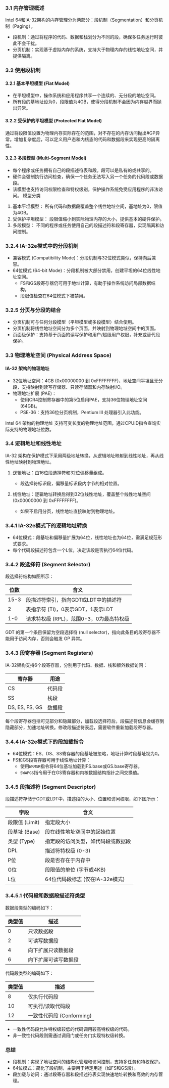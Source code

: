 ### 3.1 内存管理概述

Intel 64和IA-32架构的内存管理分为两部分：段机制（Segmentation）和分页机制（Paging）。

- 段机制：通过将程序的代码、数据和栈划分为不同的段，确保多任务运行时彼此不会干扰。
- 分页机制：实现基于虚拟内存的系统，支持大于物理内存的线性地址空间，并提供隔离。
### 3.2 使用段机制

#### 3.2.1 基本平坦模型 (Flat Model)
- 在平坦模型中，操作系统和应用程序共享一个连续的、无分段的地址空间。
- 所有段的基地址设为0，段限值为4GB，使得分段机制不会因为内存越界而抛出异常。
#### 3.2.2 受保护的平坦模型 (Protected Flat Model)
 通过将段限值设置为物理内存实际存在的范围，对不存在的内存访问抛出#GP异常。增加复杂度后，可以定义用户态和内核态的代码和数据段来实现更高的隔离性。
#### 3.2.3 多段模型 (Multi-Segment Model)

- 每个程序或任务拥有自己的段描述符表和段。段可以是私有的或共享的。
- 硬件会强制执行访问检查，确保一个任务无法写入另一个任务的代码段或数据段。
- 该模型也支持访问权限检查和特权级别，保护操作系统免受应用程序的非法访问。
模型分类
1. 基本平坦模型：
    所有代码和数据段覆盖整个线性地址空间，基地址为0，限值为4GB。
2. 受保护平坦模型：
    段限值缩小到实际物理内存的大小，提供基本的硬件保护。
3. 多段模型：
    不同的程序或任务使用自己的段描述符和段寄存器，实现隔离和访问控制。
### 3.2.4 IA-32e模式中的分段机制

- 兼容模式 (Compatibility Mode)：分段机制与32位模式类似，保持向后兼容。
- 64位模式 (64-bit Mode)：分段机制被大部分禁用，创建平坦的64位线性地址空间。
    - FS和GS段寄存器仍可用于地址计算，有助于操作系统访问局部数据结构。
    - 段限值检查在64位模式下被禁用。
### 3.2.5 分页与分段的结合

- 分页机制可与任何分段模型（平坦模型或多段模型）结合使用。
- 分页机制将线性地址空间分为多个页面，并映射到物理地址空间中的页面。
- 页面级保护：支持基于页面的读写保护和用户/超级用户权限，补充或替代段保护。
### 3.3 物理地址空间 (Physical Address Space)

#### IA-32 架构的物理地址

- 32位地址空间：4GB (0x00000000 到 0xFFFFFFFF)，地址空间平坦且无分段，支持映射到读写存储器、只读存储器和内存映射I/O。
- 物理地址扩展 (PAE)：
    - 使用CR4控制寄存器中的第5位启用PAE，支持36位物理地址空间 (64GB)。
    - PSE-36：支持36位分页机制，Pentium III 处理器引入此功能。

 Intel 64 架构的物理地址
支持可变长度的物理地址范围，通过CPUID指令查询实际支持的物理地址位数。
### 3.4 逻辑地址和线性地址

IA-32 架构在保护模式下采用两级地址转换，从逻辑地址映射到线性地址，再从线性地址映射到物理地址。

1. 逻辑地址：由16位段选择符和32位偏移量组成。
    
    - 段选择符标识段，偏移量标识段内字节的相对位置。
2. 线性地址：逻辑地址转换后得到32位线性地址，覆盖整个线性地址空间 (0x00000000 到 0xFFFFFFFF)。
    
    - 如果不启用分页，线性地址直接映射到物理地址。
### 3.4.1 IA-32e模式下的逻辑地址转换

- 64位模式：段基址和偏移量扩展为64位，线性地址也为64位，需满足规范形式要求。
- 每个代码段描述符包含一个L位，决定该段是否执行64位代码。
### 3.4.2 段选择符 (Segment Selector)

段选择符结构如图所示：

| 位数   | 含义                        |
| ---- | ------------------------- |
| 15-3 | 段描述符索引，指向GDT或LDT中的描述符     |
| 2    | 表指示符 (TI)，0表示GDT，1表示LDT   |
| 1-0  | 请求特权级 (RPL)，范围0-3，0为最高特权级 |

GDT 的第一个条目保留为空段选择符 (null selector)，指向此条目的段寄存器不能用于访问内存，否则会触发 GP 异常。
### 3.4.3 段寄存器 (Segment Registers)

IA-32架构支持6个段寄存器，分别用于代码、数据、栈和额外数据访问：

|寄存器|用途|
|---|---|
|CS|代码段|
|SS|栈段|
|DS, ES, FS, GS|数据段|
每个段寄存器包括可见部分和隐藏部分，加载段选择符后，段描述符信息会缓存到隐藏部分，加速地址转换。修改段描述符表后，需要软件重新加载段寄存器。
### 3.4.4 IA-32e模式下的段加载指令

- 64位模式：ES、DS、SS寄存器的段基址被忽略，地址计算时段基址视为0。
- FS和GS段寄存器可用于线性地址计算：
    - 使用`WRMSR`指令将64位基址加载到FS.base或GS.base寄存器。
    - `SWAPGS`指令用于在GS寄存器和内核数据结构指针之间交换值。
### 3.4.5 段描述符 (Segment Descriptor)

段描述符存储于GDT或LDT中，描述段的大小、位置和访问权限，如下图所示：

| 字段          | 含义                    |
| ----------- | --------------------- |
| 段限值 (Limit) | 指定段大小                 |
| 段基址 (Base)  | 段在线性地址空间中的起始位置        |
| 类型 (Type)   | 指定段的访问类型，如代码段或数据段     |
| DPL         | 描述符特权级 (0-3)          |
| P位          | 段是否存在于内存中             |
| G位          | 段限值的单位 (字节或4KB)       |
| L位          | 64位代码段标志 (仅在IA-32e模式) |

### 3.4.5.1 代码段和数据段描述符类型

数据段类型的编码如下：

| 类型值 | 描述         |
| --- | ---------- |
| 0   | 只读数据段      |
| 2   | 可读写数据段     |
| 4   | 向下扩展只读数据段  |
| 6   | 向下扩展可读写数据段 |

代码段类型的编码如下：

| 类型值 | 描述                  |
| --- | ------------------- |
| 8   | 仅执行代码段              |
| 10  | 可执行/读取代码段           |
| 12  | 一致性代码段 (Conforming) |

- 一致性代码段允许特权级较低的代码调用较高特权级的代码。
- 非一致性代码段则需通过调用门或任务门实现特权级转换。
### 总结

- 段机制：实现了地址空间的结构化管理和访问控制，支持多任务和特权保护。
- 64位模式：简化了段机制，主要用于特定用途（如FS和GS段）。
- 段加载与访问：通过段寄存器和段描述符表实现快速地址转换和高效的内存管理。